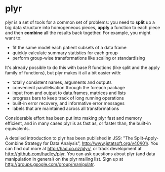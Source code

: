 # plyr

plyr is a set of tools for a common set of problems: you need to __split__ up a big data structure into homogeneous pieces, __apply__ a function to each piece and then __combine__ all the results back together. For example, you might want to:

  * fit the same model each patient subsets of a data frame
  * quickly calculate summary statistics for each group
  * perform group-wise transformations like scaling or standardising

It's already possible to do this with base R functions (like split and the apply family of functions), but plyr makes it all a bit easier with:

  * totally consistent names, arguments and outputs
  * convenient parallelisation through the foreach package
  * input from and output to data.frames, matrices and lists
  * progress bars to keep track of long running operations
  * built-in error recovery, and informative error messages
  * labels that are maintained across all transformations

Considerable effort has been put into making plyr fast and memory efficient, and in many cases plyr is as fast as, or faster than, the built-in equivalents.

A detailed introduction to plyr has been published in JSS: "The Split-Apply-Combine Strategy for Data Analysis", http://www.jstatsoft.org/v40/i01/. You can find out more at http://had.co.nz/plyr/, or track development at http://github.com/hadley/plyr. You can ask questions about plyr (and data manipulation in general) on the plyr mailing list. Sign up at http://groups.google.com/group/manipulatr.
